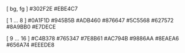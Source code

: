 [ bg, fg ]
#302F2E
#EBE4C7

[ 1 ... 8 ]
#0A1F1D
#945B5B
#ADB460
#876647
#5C5568
#627572
#8A9BB0
#E7DECE

[ 9 ... 16 ]
#C4B378
#765347
#7E8B61
#AC794B
#9886AA
#8EAEA6
#656A74
#EEEDE8
